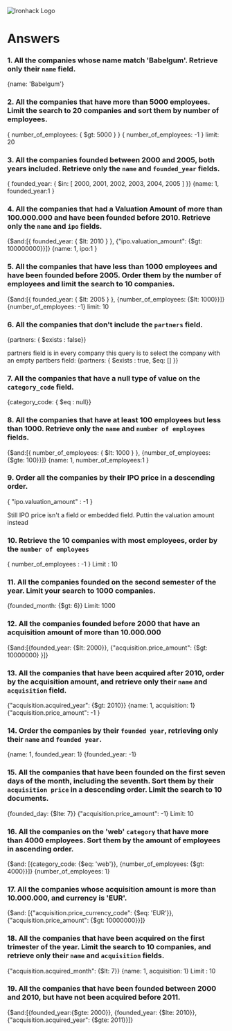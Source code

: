 ![Ironhack Logo](https://i.imgur.com/1QgrNNw.png)

# Answers

### 1. All the companies whose name match 'Babelgum'. Retrieve only their `name` field.

{name: 'Babelgum'}

### 2. All the companies that have more than 5000 employees. Limit the search to 20 companies and sort them by **number of employees**.

{ number_of_employees: { $gt: 5000 } }
{ number_of_employees: -1 }
limit: 20

### 3. All the companies founded between 2000 and 2005, both years included. Retrieve only the `name` and `founded_year` fields.
{ founded_year: { $in: [ 2000, 2001, 2002, 2003, 2004, 2005 ] }}
{name: 1, founded_year:1 }


### 4. All the companies that had a Valuation Amount of more than 100.000.000 and have been founded before 2010. Retrieve only the `name` and `ipo` fields.
{$and:[{ founded_year: { $lt: 2010 } }, {"ipo.valuation_amount": {$gt: 100000000}}]}
{name: 1, ipo:1 }


### 5. All the companies that have less than 1000 employees and have been founded before 2005. Order them by the number of employees and limit the search to 10 companies.
{$and:[{ founded_year: { $lt: 2005 } }, {number_of_employees: {$lt: 1000}}]}
{number_of_employees: -1}
limit: 10


### 6. All the companies that don't include the `partners` field.
{partners: { $exists : false}}

partners field is in every company this query is to select the company with an empty partbers field:
{partners: { $exists : true, $eq: [] }}



### 7. All the companies that have a null type of value on the `category_code` field.
{category_code: { $eq : null}}


### 8. All the companies that have at least 100 employees but less than 1000. Retrieve only the `name` and `number of employees` fields.
{$and:[{ number_of_employees: { $lt: 1000 } }, {number_of_employees: {$gte: 100}}]}
{name: 1, number_of_employees:1 }


### 9. Order all the companies by their IPO price in a descending order.
{ "ipo.valuation_amount" : -1 } 

Still IPO price isn't a field or embedded field. Puttin the valuation amount instead


### 10. Retrieve the 10 companies with most employees, order by the `number of employees`
{ number_of_employees : -1 }
Limit : 10


### 11. All the companies founded on the second semester of the year. Limit your search to 1000 companies.
{founded_month: {$gt: 6}}
Limit: 1000


### 12. All the companies founded before 2000 that have an acquisition amount of more than 10.000.000
{$and:[{founded_year: {$lt: 2000}}, {"acquisition.price_amount": {$gt: 10000000} }]}



### 13. All the companies that have been acquired after 2010, order by the acquisition amount, and retrieve only their `name` and `acquisition` field.
{"acquisition.acquired_year": {$gt: 2010}}
{name: 1, acquisition: 1}
{"acquisition.price_amount": -1 }


### 14. Order the companies by their `founded year`, retrieving only their `name` and `founded year`.
{name: 1, founded_year: 1}
{founded_year: -1}


### 15. All the companies that have been founded on the first seven days of the month, including the seventh. Sort them by their `acquisition price` in a descending order. Limit the search to 10 documents.
{founded_day: {$lte: 7}}
{"acquisition.price_amount": -1}
Limit: 10


### 16. All the companies on the 'web' `category` that have more than 4000 employees. Sort them by the amount of employees in ascending order.
{$and: [{category_code: {$eq: 'web'}}, {number_of_employees: {$gt: 4000}}]}
{number_of_employees: 1}


### 17. All the companies whose acquisition amount is more than 10.000.000, and currency is 'EUR'.
{$and: [{"acquisition.price_currency_code": {$eq: 'EUR'}}, {"acquisition.price_amount": {$gt: 10000000}}]}


### 18. All the companies that have been acquired on the first trimester of the year. Limit the search to 10 companies, and retrieve only their `name` and `acquisition` fields.
{"acquisition.acquired_month": {$lt: 7}}
{name: 1, acquisition: 1}
Limit : 10


### 19. All the companies that have been founded between 2000 and 2010, but have not been acquired before 2011.
{$and:[{founded_year:{$gte: 2000}}, {founded_year: {$lte: 2010}}, {"acquisition.acquired_year": {$gte: 2011}}]}


